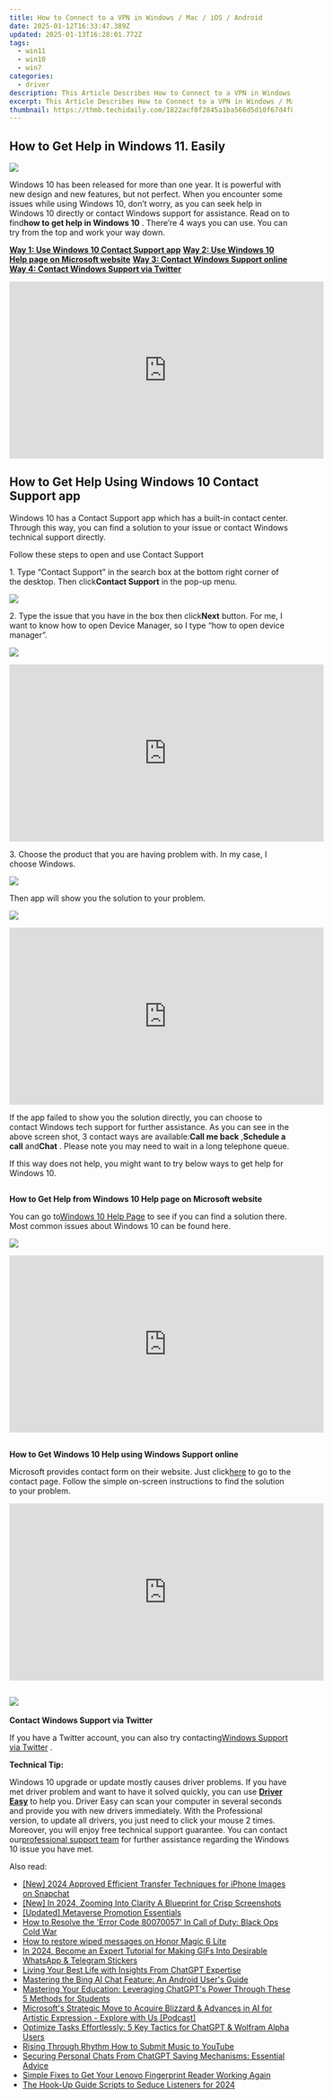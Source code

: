 ```yaml
---
title: How to Connect to a VPN in Windows / Mac / iOS / Android
date: 2025-01-12T16:33:47.389Z
updated: 2025-01-13T16:28:01.772Z
tags:
  - win11
  - win10
  - win7
categories:
  - driver
description: This Article Describes How to Connect to a VPN in Windows / Mac / iOS / Android
excerpt: This Article Describes How to Connect to a VPN in Windows / Mac / iOS / Android
thumbnail: https://thmb.techidaily.com/1822acf0f2845a1ba566d5d10f67d4f8ab3c535b7e8e01b07d6d8502cd97e896.jpg
---
```


## How to Get Help in Windows 11. Easily

![](https://images.drivereasy.com/wp-content/uploads/2017/04/img_58df4e68d00d5.jpg)

 Windows 10 has been released for more than one year. It is powerful with new design and new features, but not perfect. When you encounter some issues while using Windows 10, don’t worry, as you can seek help in Windows 10 directly or contact Windows support for assistance. Read on to find**how to get help in Windows 10** . There’re 4 ways you can use. You can try from the top and work your way down.  
  
[**Way 1: Use Windows 10 Contact Support app**](https://tools.techidaily.com/drivereasy/download/)
**[Way 2: Use Windows 10 Help page on Microsoft website](https://tools.techidaily.com/drivereasy/download/)**
**[Way 3: Contact Windows Support online](https://tools.techidaily.com/drivereasy/download/)**
**[Way 4: Contact Windows Support via Twitter](https://tools.techidaily.com/drivereasy/download/)**

<!-- affiliate ads begin -->
<iframe width="560" height="315" src="https://www.youtube.com/embed/VxFUhesNCKo?si=Ti0ui6DXYP12sjSs" title="YouTube video player" frameborder="0" allow="accelerometer; autoplay; clipboard-write; encrypted-media; gyroscope; picture-in-picture; web-share" referrerpolicy="strict-origin-when-cross-origin" allowfullscreen></iframe>
<!-- affiliate ads end -->

## **How to Get Help Using Windows 10 Contact Support app**

 Windows 10 has a Contact Support app which has a built-in contact center. Through this way, you can find a solution to your issue or contact Windows technical support directly.
  
 Follow these steps to open and use Contact Support  
  
 1\. Type “Contact Support” in the search box at the bottom right corner of the desktop. Then click**Contact Support** in the pop-up menu.  
  
![](https://images.drivereasy.com/wp-content/uploads/2016/11/img_582bdd3227a69.jpg)
  
 2\. Type the issue that you have in the box then click**Next** button. For me, I want to know how to open Device Manager, so I type “how to open device manager”.  
  
![](https://images.drivereasy.com/wp-content/uploads/2016/11/img_582bddfee56b3.jpg)
  

<!-- affiliate ads begin -->
<iframe width="560" height="315" src="https://www.youtube.com/embed/HtM7d4dpN1I?si=2vN_xgVGD4eYGORu" title="YouTube video player" frameborder="0" allow="accelerometer; autoplay; clipboard-write; encrypted-media; gyroscope; picture-in-picture; web-share" referrerpolicy="strict-origin-when-cross-origin" allowfullscreen></iframe>
<!-- affiliate ads end -->

 3\. Choose the product that you are having problem with. In my case, I choose Windows.  
  
![](https://images.drivereasy.com/wp-content/uploads/2016/11/img_582bdf00811d3.jpg)
  
 Then app will show you the solution to your problem.  
  
![](https://images.drivereasy.com/wp-content/uploads/2016/11/img_582bdffabc7e6.jpg)
  

<!-- affiliate ads begin -->
<iframe width="560" height="315" src="https://www.youtube.com/embed/620kcQ7Dw7w?si=a5ussGs5HV7sG3hF" title="YouTube video player" frameborder="0" allow="accelerometer; autoplay; clipboard-write; encrypted-media; gyroscope; picture-in-picture; web-share" referrerpolicy="strict-origin-when-cross-origin" allowfullscreen></iframe>
<!-- affiliate ads end -->

 If the app failed to show you the solution directly, you can choose to contact Windows tech support for further assistance. As you can see in the above screen shot, 3 contact ways are available:**Call me back** ,**Schedule a call** and**Chat** . Please note you may need to wait in a long telephone queue.

 If this way does not help, you might want to try below ways to get help for Windows 10.  

##

 **How to Get Help from Windows 10 Help page on Microsoft website**

 You can go to[Windows 10 Help Page](https://support.microsoft.com/en-sg/products/windows?os=windows-10) to see if you can find a solution there. Most common issues about Windows 10 can be found here.  
  
![](https://images.drivereasy.com/wp-content/uploads/2016/11/img_582bfb5f7aea3.jpg)

<!-- affiliate ads begin -->
<iframe width="560" height="315" src="https://www.youtube.com/embed/pRR3Oq03EuE?si=ZTy8-WH0AesA9zRh" title="YouTube video player" frameborder="0" allow="accelerometer; autoplay; clipboard-write; encrypted-media; gyroscope; picture-in-picture; web-share" referrerpolicy="strict-origin-when-cross-origin" allowfullscreen></iframe>
<!-- affiliate ads end -->

##

 **How to Get Windows 10 Help using Windows Support online**

 Microsoft provides contact form on their website. Just click[here](https://support.microsoft.com/en-us/contactus/) to go to the contact page. Follow the simple on-screen instructions to find the solution to your problem.  
  

<!-- affiliate ads begin -->
<iframe width="560" height="315" src="https://www.youtube.com/embed/f-yPCh24EsA?si=3z8FAd_lMZeAjug7" title="YouTube video player" frameborder="0" allow="accelerometer; autoplay; clipboard-write; encrypted-media; gyroscope; picture-in-picture; web-share" referrerpolicy="strict-origin-when-cross-origin" allowfullscreen></iframe>
<!-- affiliate ads end -->

## ![](https://images.drivereasy.com/wp-content/uploads/2016/11/img_582bfb7e72c60.png)
  
 **Contact Windows Support via Twitter**

 If you have a Twitter account, you can also try contacting[Windows Support via Twitter](https://twitter.com/WindowsSupport) .  
  
**Technical Tip:**
  
 Windows 10 upgrade or update mostly causes driver problems. If you have met driver problem and want to have it solved quickly, you can use **[Driver Easy](https://tools.techidaily.com/drivereasy/download/)**  to help you. Driver Easy can scan your computer in several seconds and provide you with new drivers immediately. With the Professional version, to update all drivers, you just need to click your mouse 2 times. Moreover, you will enjoy free technical support guarantee. You can contact our[professional support team](https://tools.techidaily.com/drivereasy/download/) for further assistance regarding the Windows 10 issue you have met.

<ins class="adsbygoogle"
     style="display:block"
     data-ad-format="autorelaxed"
     data-ad-client="ca-pub-7571918770474297"
     data-ad-slot="1223367746"></ins>

<ins class="adsbygoogle"
     style="display:block"
     data-ad-client="ca-pub-7571918770474297"
     data-ad-slot="8358498916"
     data-ad-format="auto"
     data-full-width-responsive="true"></ins>

<span class="atpl-alsoreadstyle">Also read:</span>
<div><ul>
<li><a href="https://snapchat-videos.techidaily.com/new-2024-approved-efficient-transfer-techniques-for-iphone-images-on-snapchat/"><u>[New] 2024 Approved Efficient Transfer Techniques for iPhone Images on Snapchat</u></a></li>
<li><a href="https://remote-screen-capture.techidaily.com/new-in-2024-zooming-into-clarity-a-blueprint-for-crisp-screenshots/"><u>[New] In 2024, Zooming Into Clarity A Blueprint for Crisp Screenshots</u></a></li>
<li><a href="https://extra-support.techidaily.com/updated-metaverse-promotion-essentials/"><u>[Updated] Metaverse Promotion Essentials</u></a></li>
<li><a href="https://win-able.techidaily.com/how-to-resolve-the-error-code-80070057-in-call-of-duty-black-ops-cold-war/"><u>How to Resolve the 'Error Code 80070057' In Call of Duty: Black Ops Cold War</u></a></li>
<li><a href="https://blog-min.techidaily.com/how-to-restore-wiped-messages-on-honor-magic-6-lite-by-fonelab-android-recover-messages/"><u>How to restore wiped messages on Honor Magic 6 Lite</u></a></li>
<li><a href="https://vp-tips.techidaily.com/in-2024-become-an-expert-tutorial-for-making-gifs-into-desirable-whatsapp-and-telegram-stickers/"><u>In 2024, Become an Expert Tutorial for Making GIFs Into Desirable WhatsApp & Telegram Stickers</u></a></li>
<li><a href="https://tech-haven.techidaily.com/living-your-best-life-with-insights-from-chatgpt-expertise/"><u>Living Your Best Life with Insights From ChatGPT Expertise</u></a></li>
<li><a href="https://tech-haven.techidaily.com/mastering-the-bing-ai-chat-feature-an-android-users-guide/"><u>Mastering the Bing AI Chat Feature: An Android User's Guide</u></a></li>
<li><a href="https://tech-haven.techidaily.com/mastering-your-education-leveraging-chatgpts-power-through-these-5-methods-for-students/"><u>Mastering Your Education: Leveraging ChatGPT's Power Through These 5 Methods for Students</u></a></li>
<li><a href="https://tech-haven.techidaily.com/microsofts-strategic-move-to-acquire-blizzard-and-advances-in-ai-for-artistic-expression-explore-with-us-podcast/"><u>Microsoft's Strategic Move to Acquire Blizzard & Advances in AI for Artistic Expression - Explore with Us [Podcast]</u></a></li>
<li><a href="https://tech-haven.techidaily.com/optimize-tasks-effortlessly-5-key-tactics-for-chatgpt-and-wolfram-alpha-users/"><u>Optimize Tasks Effortlessly: 5 Key Tactics for ChatGPT & Wolfram Alpha Users</u></a></li>
<li><a href="https://youtube-clips.techidaily.com/rising-through-rhythm-how-to-submit-music-to-youtube/"><u>Rising Through Rhythm How to Submit Music to YouTube</u></a></li>
<li><a href="https://tech-haven.techidaily.com/securing-personal-chats-from-chatgpt-saving-mechanisms-essential-advice/"><u>Securing Personal Chats From ChatGPT Saving Mechanisms: Essential Advice</u></a></li>
<li><a href="https://common-error.techidaily.com/simple-fixes-to-get-your-lenovo-fingerprint-reader-working-again/"><u>Simple Fixes to Get Your Lenovo Fingerprint Reader Working Again</u></a></li>
<li><a href="https://fox-helps.techidaily.com/the-hook-up-guide-scripts-to-seduce-listeners-for-2024/"><u>The Hook-Up Guide Scripts to Seduce Listeners for 2024</u></a></li>
</ul></div>

